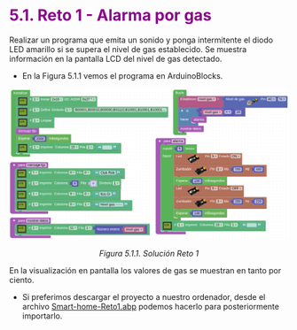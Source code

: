 # <FONT COLOR=#8B008B>5.1. Reto 1 - Alarma por gas</font>
Realizar un programa que emita un sonido y ponga intermitente el diodo LED amarillo si se supera el nivel de gas establecido. Se muestra información en la pantalla LCD del nivel de gas detectado.

* En la Figura 5.1.1 vemos el programa en ArduinoBlocks.

<center>

![Solución Reto 1](../img/5/F5_1_1.png)

*Figura 5.1.1. Solución Reto 1*

</center>

En la visualización en pantalla los valores de gas se muestran en tanto por ciento.

* Si preferimos descargar el proyecto a nuestro ordenador, desde el archivo [Smart-home-Reto1.abp](../img/5/Smart-home-Reto1.abp) podemos hacerlo para posteriormente importarlo. 
